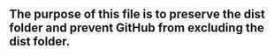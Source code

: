 ## The purpose of this file is to preserve the dist folder and prevent GitHub from excluding the dist folder.